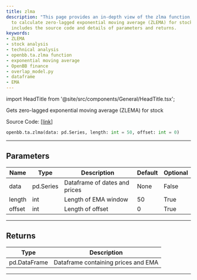 ```yaml
---
title: zlma
description: "This page provides an in-depth view of the zlma function, which is used"
  to calculate zero-lagged exponential moving average (ZLEMA) for stocks. The page
  includes the source code and details of parameters and returns.
keywords:
- ZLEMA
- stock analysis
- technical analysis
- openbb.ta.zlma function
- exponential moving average
- OpenBB finance
- overlap_model.py
- dataframe
- EMA
---
```


import HeadTitle from '@site/src/components/General/HeadTitle.tsx';

<HeadTitle title="ta.zlma - Reference | OpenBB SDK Docs" />

Gets zero-lagged exponential moving average (ZLEMA) for stock

Source Code: [[link](https://github.com/OpenBB-finance/OpenBBTerminal/tree/main/openbb_terminal/common/technical_analysis/overlap_model.py#L115)]

```python
openbb.ta.zlma(data: pd.Series, length: int = 50, offset: int = 0)
```

---

## Parameters

| Name | Type | Description | Default | Optional |
| ---- | ---- | ----------- | ------- | -------- |
| data | pd.Series | Dataframe of dates and prices | None | False |
| length | int | Length of EMA window | 50 | True |
| offset | int | Length of offset | 0 | True |


---

## Returns

| Type | Description |
| ---- | ----------- |
| pd.DataFrame | Dataframe containing prices and EMA |
---
